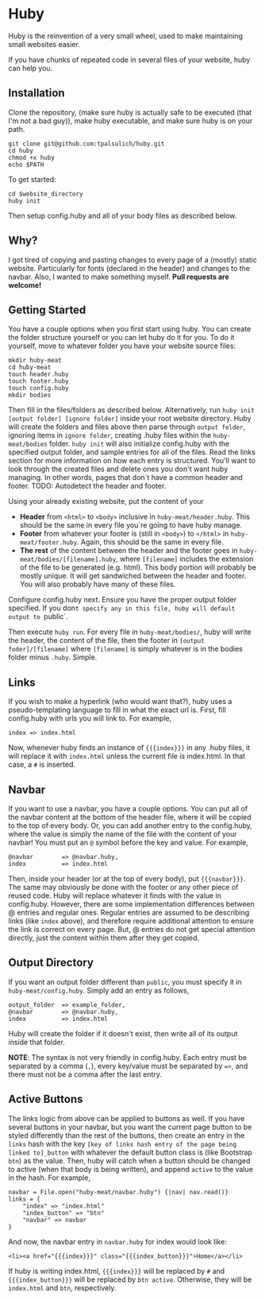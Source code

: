 Huby
====
Huby is the reinvention of a very small wheel, used to make maintaining small websites
easier.

If you have chunks of repeated code in several files of your website, huby can help you.

Installation
------------
Clone the repository, (make sure huby is actually safe to be executed (that I'm not a bad guy)),
make huby executable, and make sure huby is on your path.

    git clone git@github.com:tpalsulich/huby.git
    cd huby
    chmod +x huby
    echo $PATH

To get started:

    cd $website_directory
    huby init

Then setup config.huby and all of your body files as described below.

Why?
----
I got tired of copying and pasting changes to every page of a (mostly) static
website. Particularly for fonts (declared in the header) and changes to the 
navbar. Also, I wanted to make something myself. **Pull requests are welcome!**

Getting Started
------
You have a couple options when you first start using huby. You can create
the folder structure yourself or you can let huby do it for you. To do it yourself,
move to whatever folder you have your website source files:

    mkdir huby-meat
    cd huby-meat
    touch header.huby
    touch footer.huby
    touch config.huby
    mkdir bodies
    
Then fill in the files/folders as described below. Alternatively, run 
`huby init [output folder] [ignore folder]` inside your root website directory.
Huby will create the folders and files above then parse through `output folder`,
ignoring items in `ignore folder`, creating .huby files within the `huby-meat/bodies` folder.
`huby init` will also initialize config.huby with the specified output folder, and
sample entries for all of the files. Read the links section for more information on
how each entry is structured. You'll want to look through the created files and delete
ones you don't want huby managing. In other words, pages that don`t have a common header
and footer. TODO: Autodetect the header and footer.

Using your already existing website, put the content of your
* **Header** from `<html>` to `<body>` inclusive in `huby-meat/header.huby`. This should
be the same in every file you`re going to have huby manage.
* **Footer** from whatever your footer is (still in `<body>`) to `</html>` 
in `huby-meat/footer.huby`. Again, this should be the same in every file.
* **The rest** of the content between the header and the footer goes in 
`huby-meat/bodies/[filename].huby`, where `[filename]` includes the extension of the file to
be generated (e.g. html). This body portion will probably be mostly unique. It will get
sandwiched between the header and footer. You will also probably have many of these files.

Configure config.huby next. Ensure you have the proper output folder specified. If you don`t
specify any in this file, huby will default output to `public`.

Then execute `huby run`.
For every file in `huby-meat/bodies/`, huby will write the header, the content of the file,
then the footer in `[output foder]/[filename]` where `[filename]` is simply whatever is in
the bodies folder minus `.huby`. Simple.

Links
-----
If you wish to make a hyperlink (who would want that?), huby uses a 
pseudo-templating language to fill in what the exact url is. First, 
fill config.huby with urls you will link to. For example, 

    index => index.html

Now, whenever huby finds an instance of `{{{index}}}` in any .huby files, 
it will replace it with `index.html` unless the current file *is* index.html. 
In that case, a `#` is inserted.

Navbar
------
If you want to use a navbar, you have a couple options. You can put all of the
navbar content at the bottom of the header file, where it will be copied to the
top of every body. Or, you can add another entry to the config.huby, where the 
value is simply the name of the file with the content of your navbar! You must
put an `@` symbol before the key and value. For example,

    @navbar        => @navbar.huby,
    index          => index.html

Then, inside your header (or at the top of every body), put `{{{navbar}}}`. The 
same may obviously be done with the footer or any other piece of reused code.
Huby will replace whatever it finds with the value in config.huby. However, there
are some implementation differences between @ entries and regular ones. Regular entries
are assumed to be describing links (like `index` above), and therefore require additional
attention to ensure the link is correct on every page. But, @ entries do not get special
attention directly, just the content within them after they get copied.

Output Directory
----------------
If you want an output folder different than `public`, you must specify it in
`huby-meat/config.huby`. Simply add an entry as follows,

    output_folder  => example_folder,
    @navbar        => @navbar.huby,
    index          => index.html
Huby will create the folder if it doesn't exist, then write all of its output inside
that folder.

**NOTE**: The syntax is not very friendly in config.huby. Each entry must be separated by
a comma (`,`), every key/value must be separated by `=>`, and there must not be a comma
after the last entry.

Active Buttons
--------------
The links logic from above can be applied to buttons as well. If you have several 
buttons in your navbar, but you want the current page button to be styled differently 
than the rest of the buttons, then create an entry in the `links` hash with the key 
`[key of links hash entry of the page being linked to]_button` with whatever the 
default button class is (like Bootstrap `btn`) as the value. Then, huby will catch 
when a button should be changed to active (when that body is being written), and 
append `active` to the value in the hash. For example,

    navbar = File.open("huby-meat/navbar.huby") {|nav| nav.read()}
    links = {
        "index" => "index.html"
        "index_button" => "btn"
        "navbar" => navbar
    }

And now, the navbar entry in `navbar.huby` for index would look like:

    <li><a href="{{{index}}}" class="{{{index_button}}}">Home</a></li>

If huby is writing index.html, `{{{index}}}` will be replaced by `#` and 
`{{{index_button}}}` will be replaced by `btn active`. Otherwise, they will be 
`index.html` and `btn`, respectively.
